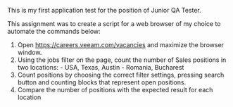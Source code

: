 This is my first application test for the position of Junior QA Tester.

This assignment was to create a script for a web browser of my choice to automate the commands below:
  1. Open https://careers.veeam.com/vacancies and maximize the browser window.
  2. Using the jobs filter on the page, count the number of Sales positions in two locations: 
    - USA, Texas, Austin
    - Romania, Bucharest
  3. Count positions by choosing the correct filter settings, pressing search 
  button and counting blocks that represent open positions.
  4. Compare the number of positions with the expected result for each location
